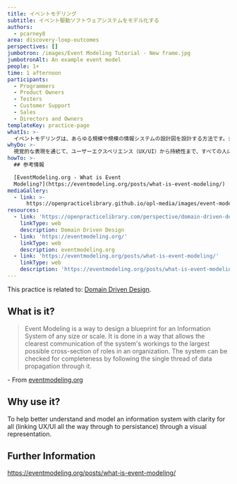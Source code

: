 ```yaml
---
title: イベントモデリング
subtitle: イベント駆動ソフトウェアシステムをモデル化する
authors:
  - pcarney8
area: discovery-loop-outcomes
perspectives: []
jumbotron: /images/Event Modeling Tutorial - New frame.jpg
jumbotronAlt: An example event model
people: 1+
time: 1 afternoon
participants:
  - Programmers
  - Product Owners
  - Testers
  - Customer Support
  - Sales
  - Directors and Owners
templateKey: practice-page
whatIs: >-
  イベントモデリングは、あらゆる規模や規模の情報システムの設計図を設計する方法です。システムの動作を組織内のできるだけ多くの役割に明確に伝えることができるように行われます。システム内の単一のデータ伝播スレッドを追跡することで、システムの完全性をチェックできます。
whyDo: >-
  視覚的な表現を通じて、ユーザーエクスペリエンス（UX/UI）から持続性まで、すべての人に対して情報システムを明確に理解し、モデル化するために行います。
howTo: >-
  ## 参考情報

  [EventModeling.org - What is Event
  Modeling?](https://eventmodeling.org/posts/what-is-event-modeling/)
mediaGallery:
  - link: >-
      https://openpracticelibrary.github.io/opl-media/images/event-modeling-tutorial-new-frame.jpg
resources:
  - link: 'https://openpracticelibrary.com/perspective/domain-driven-design/'
    linkType: web
    description: Domain Driven Design
  - link: 'https://eventmodeling.org/'
    linkType: web
    description: eventmodeling.org
  - link: 'https://eventmodeling.org/posts/what-is-event-modeling/'
    linkType: web
    description: 'https://eventmodeling.org/posts/what-is-event-modeling/'
---
```

This practice is related to: [Domain Driven Design](https://openpracticelibrary.com/perspective/domain-driven-design/).

## What is it?

> Event Modeling is a way to design a blueprint for an Information System of any size or scale. It is done in a way that allows the clearest communication of the system's workings to the largest possible cross-section of roles in an organization. The system can be checked for completeness by following the single thread of data propagation through it.

\- From [eventmodeling.org](https://eventmodeling.org/)

## Why use it?

To help better understand and model an information system with clarity for all (linking UX/UI all the way through to persistance) through a visual representation.

## Further Information

<https://eventmodeling.org/posts/what-is-event-modeling/>
